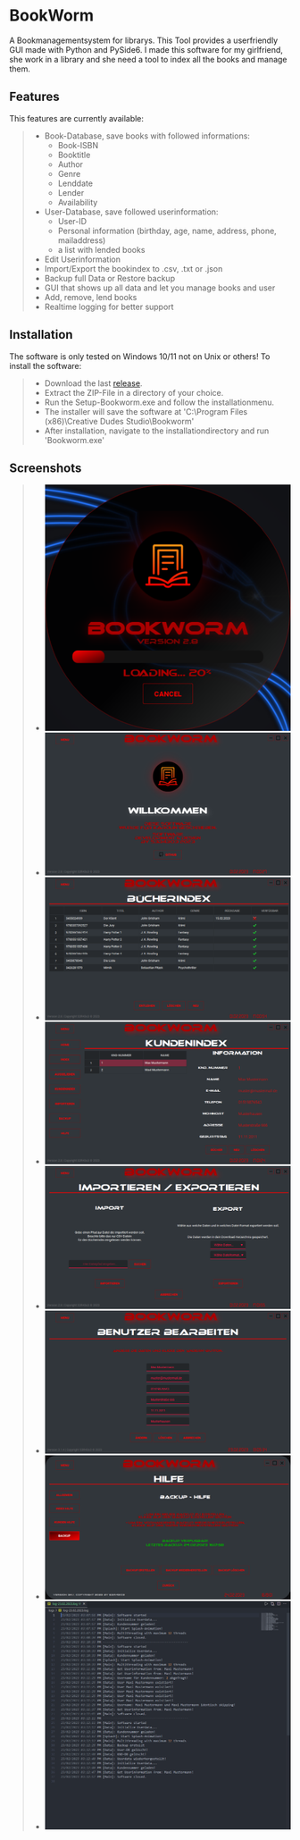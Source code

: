 # BookWorm #

A Bookmanagementsystem for librarys. This Tool provides a userfriendly GUI made with Python and PySide6. I made this software for my girlfriend, she work in a library and she need a tool to index all the books and manage them.

## Features ##

This features are currently available:

> - Book-Database, save books with followed informations:
>   - Book-ISBN
>   - Booktitle
>   - Author
>   - Genre
>   - Lenddate
>   - Lender
>   - Availability
> - User-Database, save followed userinformation:
>   - User-ID
>   - Personal information (birthday, age, name, address, phone, mailaddress)
>   - a list with lended books
> - Edit Userinformation
> - Import/Export the bookindex to .csv, .txt or .json
> - Backup full Data or Restore backup
> - GUI that shows up all data and let you manage books and user
> - Add, remove, lend books
> - Realtime logging for better support

## Installation ##

The software is only tested on Windows 10/11 not on Unix or others!
To install the software:

> - Download the last [release](https://github.com/sera619/Bookworm-Bookmanagementsystem/releases).
> - Extract the ZIP-File in a directory of your choice.
> - Run the Setup-Bookworm.exe and follow the installationmenu.
> - The installer will save the software at 'C:\Program Files (x86)\Creative Dudes Studio\Bookworm'
> - After installation, navigate to the installationdirectory and run 'Bookworm.exe'

## Screenshots ##

> - ![loadscreen](screens/screen_load.png)
> - ![mainscreen](screens/screen_mainwindow.png)
> - ![bookindex](screens/screen_bookindex.png)
> - ![userscreen](screens/screen_user.png)
> - ![importscreen](screens/screen_import.png)
> - ![useredit](screens/usereditview.png)
> - ![help backup](screens/backup.png)
> - ![logfiles](screens/logging.png)
